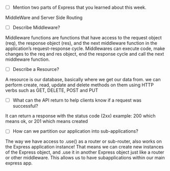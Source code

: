 - [ ] Mention two parts of Express that you learned about this week.

MiddleWare and Server Side Routing

- [ ] Describe Middleware?

Middleware functions are functions that have access to the request object (req), the response object (res), and the next middleware function in the application’s request-response cycle. Middlewares can execute code, make changes to the req and res object, end the response cycle and call the next middleware function.

- [ ] Describe a Resource?

A resource is our database, basically where we get our data from. we can perform create, read, update and delete methods on them using HTTP verbs such as GET, DELETE, POST and PUT

- [ ] What can the API return to help clients know if a request was successful?

It can return a response with the status code (2xx) example: 200 which means ok, or 201 which means created

- [ ] How can we partition our application into sub-applications?

The way we have access to .use() as a router or sub-router, also works on the Express application instance! That means we can create new instances of the Express object, and .use it in another Express object just like a router or other middleware. This allows us to have subapplications within our main express app.